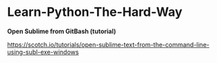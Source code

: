 # Learn-Python-The-Hard-Way

**Open Sublime from GitBash (tutorial)**

https://scotch.io/tutorials/open-sublime-text-from-the-command-line-using-subl-exe-windows
